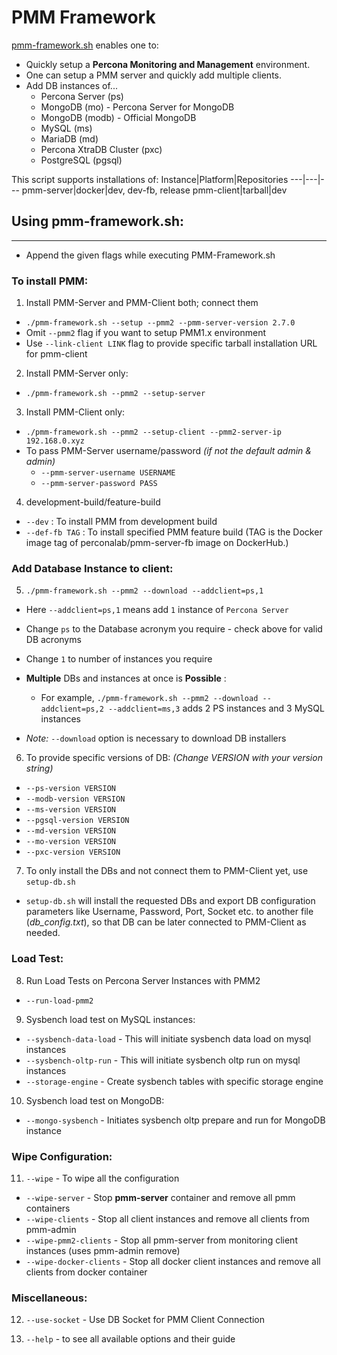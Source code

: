 # PMM Framework
[pmm-framework.sh](https://github.com/percona/pmm-qa/blob/master/pmm-tests/pmm-framework.sh) enables one to: 
  - Quickly setup a **Percona Monitoring and Management** environment. 
  - One can setup a PMM server and quickly add multiple clients.
  - Add DB instances of...
    - Percona Server (ps)
    - MongoDB (mo)   - Percona Server for MongoDB
    - MongoDB (modb) - Official MongoDB
    - MySQL (ms)
    - MariaDB (md)
    - Percona XtraDB Cluster (pxc)
    - PostgreSQL (pgsql)

This script supports installations of:
Instance|Platform|Repositories
---|---|---
pmm-server|docker|dev, dev-fb, release
pmm-client|tarball|dev

## Using pmm-framework.sh:
*****
- Append the given flags while executing PMM-Framework.sh  
  

### To install PMM:
1. Install PMM-Server and PMM-Client both; connect them
  - `./pmm-framework.sh --setup --pmm2 --pmm-server-version 2.7.0`
  - Omit `--pmm2` flag if you want to setup PMM1.x environment
  - Use `--link-client LINK` flag to provide specific tarball installation URL for pmm-client

2. Install PMM-Server only:
  - `./pmm-framework.sh --pmm2 --setup-server`

3. Install PMM-Client only:
  - `./pmm-framework.sh --pmm2 --setup-client --pmm2-server-ip 192.168.0.xyz`
  - To pass PMM-Server username/password *(if not the default admin & admin)*
    - `--pmm-server-username USERNAME`
    - `--pmm-server-password PASS`  
  
4. development-build/feature-build
  - `--dev` : To install PMM from development build
  - `--def-fb TAG` :  To install specified PMM feature build (TAG is the Docker image tag of perconalab/pmm-server-fb image on DockerHub.)
  
### Add Database Instance to client:
5. `./pmm-framework.sh --pmm2 --download --addclient=ps,1`
  - Here `--addclient=ps,1` means add `1` instance of `Percona Server` 
  - Change `ps` to the Database acronym you require - check above for valid DB acronyms
  - Change `1` to number of instances you require
  - **Multiple** DBs and instances at once is **Possible** :
    - For example, `./pmm-framework.sh --pmm2 --download --addclient=ps,2 --addclient=ms,3` adds 2 PS instances and 3 MySQL instances  
  
  - *Note:* `--download` option is necessary to download DB installers

6. To provide specific versions of DB: *(Change VERSION with your version string)*
  - `--ps-version VERSION`
  - `--modb-version VERSION`
  - `--ms-version VERSION`
  - `--pgsql-version VERSION`
  - `--md-version VERSION`
  - `--mo-version VERSION`
  - `--pxc-version VERSION`   

7. To only install the DBs and not connect them to PMM-Client yet, use `setup-db.sh`
  - `setup-db.sh` will install the requested DBs and export DB configuration parameters like Username, Password, Port, Socket etc. to another file (*db_config.txt*), so that DB can be later connected to PMM-Client as needed.  
  
### Load Test:
8. Run Load Tests on Percona Server Instances with PMM2
  - `--run-load-pmm2`  

9. Sysbench load test on MySQL instances:
  - `--sysbench-data-load` - This will initiate sysbench data load on mysql instances
  - `--sysbench-oltp-run` - This will initiate sysbench oltp run on mysql instances
  - `--storage-engine` - Create sysbench tables with specific storage engine  

10. Sysbench load test on MongoDB:
  - `--mongo-sysbench` - Initiates sysbench oltp prepare and run for MongoDB instance  
  
  
### Wipe Configuration:
11. `--wipe` - To wipe all the configuration
  - `--wipe-server` - Stop **pmm-server** container and remove all pmm containers
  - `--wipe-clients` - Stop all client instances and remove all clients from pmm-admin
  - `--wipe-pmm2-clients` - Stop all pmm-server from monitoring client instances (uses pmm-admin remove)
- `--wipe-docker-clients` - Stop all docker client instances and remove all clients from docker container

### Miscellaneous: 
12. `--use-socket` - Use DB Socket for PMM Client Connection

13. `--help` - to see all available options and their guide
